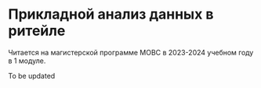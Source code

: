 # Прикладной анализ данных в ритейле
Читается на магистерской программе МОВС в 2023-2024 учебном году в 1 модуле.

To be updated  
